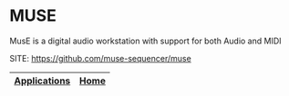 # MUSE
 
 MusE is a digital audio workstation with support for both Audio and MIDI
 
 SITE: https://github.com/muse-sequencer/muse

 | [Applications](https://portable-linux-apps.github.io/apps.html) | [Home](https://portable-linux-apps.github.io)
 | --- | --- |
